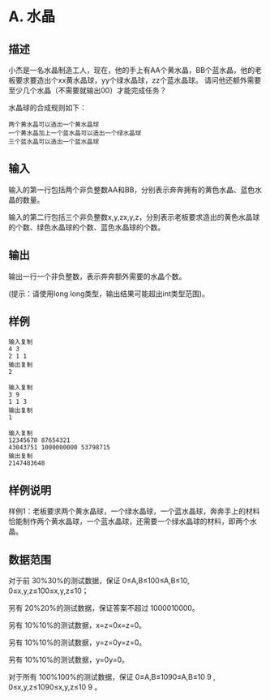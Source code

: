 # A. 水晶

## 描述

小杰是一名水晶制造工人，现在，他的手上有AA个黄水晶，BB个蓝水晶，他的老板要求要造出个xx黄水晶球，yy个绿水晶球，zz个蓝水晶球。
请问他还额外需要至少几个水晶（不需要就输出00）才能完成任务？

水晶球的合成规则如下：

```
两个黄水晶可以造出一个黄水晶球
一个黄水晶加上一个蓝水晶可以造出一个绿水晶球
三个蓝水晶可以造出一个蓝水晶球
```


## 输入

输入的第一行包括两个非负整数AA和BB，分别表示奔奔拥有的黄色水晶、蓝色水晶的数量。

输入的第二行包括三个非负整数x,y,zx,y,z，分别表示老板要求造出的黄色水晶球的个数、绿色水晶球的个数、蓝色水晶球的个数。

## 输出

输出一行一个非负整数，表示奔奔额外需要的水晶个数。

(提示：请使用long long类型，输出结果可能超出int类型范围)。

## 样例

```
输入复制
4 3
2 1 1
输出复制
2

输入复制
3 9
1 1 3
输出复制
1

输入复制
12345678 87654321
43043751 1000000000 53798715
输出复制
2147483648
```

## 样例说明

样例1：老板要求两个黄水晶球，一个绿水晶球，一个蓝水晶球，奔奔手上的材料恰能制作两个黄水晶球，一个蓝水晶球，还需要一个绿水晶球的材料，即两个水晶。

## 数据范围

对于前 30%30%的测试数据，保证 0≤A,B≤100≤A,B≤10, 0≤x,y,z≤100≤x,y,z≤10；

另有 20%20%的测试数据，保证答案不超过 1000010000。

另有 10%10%的测试数据，x=z=0x=z=0。

另有 10%10%的测试数据，y=z=0y=z=0。

另有 10%10%的测试数据，y=0y=0。

对于所有 100%100%的测试数据，保证 0≤A,B≤1090≤A,B≤10 9 , 0≤x,y,z≤1090≤x,y,z≤10 9 。